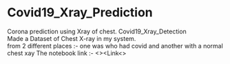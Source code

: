 # Covid19_Xray_Prediction
Corona prediction using Xray of chest. Covid19_Xray_Detection <br>
 Made a Dataset of Chest X-ray in my system.<br>
 from 2 different places :- one was who had covid and another with a normal chest xay
 The notebook link :- <><Link<>
 
